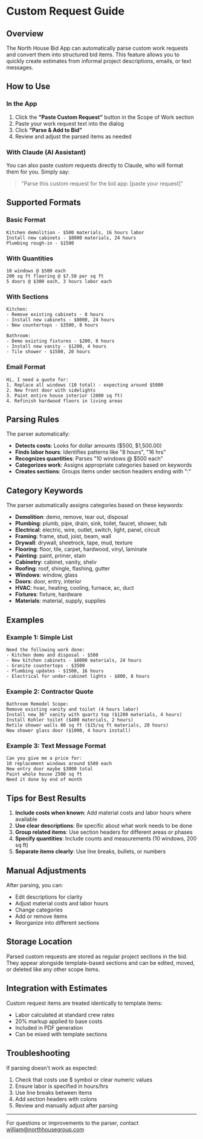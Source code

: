 # Custom Request Guide

## Overview
The North House Bid App can automatically parse custom work requests and convert them into structured bid items. This feature allows you to quickly create estimates from informal project descriptions, emails, or text messages.

## How to Use

### In the App
1. Click the **"Paste Custom Request"** button in the Scope of Work section
2. Paste your work request text into the dialog
3. Click **"Parse & Add to Bid"**
4. Review and adjust the parsed items as needed

### With Claude (AI Assistant)
You can also paste custom requests directly to Claude, who will format them for you. Simply say:
> "Parse this custom request for the bid app: [paste your request]"

## Supported Formats

### Basic Format
```
Kitchen demolition - $500 materials, 16 hours labor
Install new cabinets - $8000 materials, 24 hours
Plumbing rough-in - $1500
```

### With Quantities
```
10 windows @ $500 each
200 sq ft flooring @ $7.50 per sq ft
5 doors @ $300 each, 3 hours labor each
```

### With Sections
```
Kitchen:
- Remove existing cabinets - 8 hours
- Install new cabinets - $8000, 24 hours
- New countertops - $3500, 8 hours

Bathroom:
- Demo existing fixtures - $200, 8 hours
- Install new vanity - $1200, 4 hours
- Tile shower - $1500, 20 hours
```

### Email Format
```
Hi, I need a quote for:
1. Replace all windows (10 total) - expecting around $5000
2. New front door with sidelights
3. Paint entire house interior (2000 sq ft)
4. Refinish hardwood floors in living areas
```

## Parsing Rules

The parser automatically:
- **Detects costs**: Looks for dollar amounts ($500, $1,500.00)
- **Finds labor hours**: Identifies patterns like "8 hours", "16 hrs"
- **Recognizes quantities**: Parses "10 windows @ $500 each"
- **Categorizes work**: Assigns appropriate categories based on keywords
- **Creates sections**: Groups items under section headers ending with ":"

## Category Keywords

The parser automatically assigns categories based on these keywords:

- **Demolition**: demo, remove, tear out, disposal
- **Plumbing**: plumb, pipe, drain, sink, toilet, faucet, shower, tub
- **Electrical**: electric, wire, outlet, switch, light, panel, circuit
- **Framing**: frame, stud, joist, beam, wall
- **Drywall**: drywall, sheetrock, tape, mud, texture
- **Flooring**: floor, tile, carpet, hardwood, vinyl, laminate
- **Painting**: paint, primer, stain
- **Cabinetry**: cabinet, vanity, shelv
- **Roofing**: roof, shingle, flashing, gutter
- **Windows**: window, glass
- **Doors**: door, entry, interior
- **HVAC**: hvac, heating, cooling, furnace, ac, duct
- **Fixtures**: fixture, hardware
- **Materials**: material, supply, supplies

## Examples

### Example 1: Simple List
```
Need the following work done:
- Kitchen demo and disposal - $500
- New kitchen cabinets - $8000 materials, 24 hours
- Granite countertops - $3500
- Plumbing updates - $1500, 16 hours
- Electrical for under-cabinet lights - $800, 8 hours
```

### Example 2: Contractor Quote
```
Bathroom Remodel Scope:
Remove existing vanity and toilet (4 hours labor)
Install new 36" vanity with quartz top ($1200 materials, 4 hours)
Install Kohler toilet ($400 materials, 2 hours)
Retile shower walls 80 sq ft ($15/sq ft materials, 20 hours)
New shower glass door ($1000, 4 hours install)
```

### Example 3: Text Message Format
```
Can you give me a price for:
10 replacement windows around $500 each
New entry door maybe $3000 total
Paint whole house 2500 sq ft
Need it done by end of month
```

## Tips for Best Results

1. **Include costs when known**: Add material costs and labor hours where available
2. **Use clear descriptions**: Be specific about what work needs to be done
3. **Group related items**: Use section headers for different areas or phases
4. **Specify quantities**: Include counts and measurements (10 windows, 200 sq ft)
5. **Separate items clearly**: Use line breaks, bullets, or numbers

## Manual Adjustments

After parsing, you can:
- Edit descriptions for clarity
- Adjust material costs and labor hours
- Change categories
- Add or remove items
- Reorganize into different sections

## Storage Location

Parsed custom requests are stored as regular project sections in the bid. They appear alongside template-based sections and can be edited, moved, or deleted like any other scope items.

## Integration with Estimates

Custom request items are treated identically to template items:
- Labor calculated at standard crew rates
- 20% markup applied to base costs
- Included in PDF generation
- Can be mixed with template sections

## Troubleshooting

If parsing doesn't work as expected:
1. Check that costs use $ symbol or clear numeric values
2. Ensure labor is specified in hours/hrs
3. Use line breaks between items
4. Add section headers with colons
5. Review and manually adjust after parsing

---

For questions or improvements to the parser, contact william@northhousegroup.com
